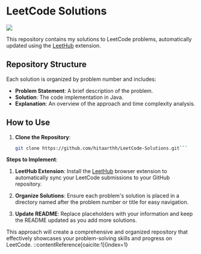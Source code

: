 # LeetCode Solutions

![](https://leetcard.jacoblin.cool/hitaarthh?ext=contest)

This repository contains my solutions to LeetCode problems, automatically updated using the [LeetHub](https://github.com/QasimWani/LeetHub) extension.

## Repository Structure

Each solution is organized by problem number and includes:

- **Problem Statement**: A brief description of the problem.
- **Solution**: The code implementation in Java.
- **Explanation**: An overview of the approach and time complexity analysis.

## How to Use

1. **Clone the Repository**:
   ```bash
   git clone https://github.com/hitaarthh/LeetCode-Solutions.git```

**Steps to Implement**:

1. **LeetHub Extension**: Install the [LeetHub](https://github.com/QasimWani/LeetHub) browser extension to automatically sync your LeetCode submissions to your GitHub repository.

2. **Organize Solutions**: Ensure each problem's solution is placed in a directory named after the problem number or title for easy navigation.

3. **Update README**: Replace placeholders with your information and keep the README updated as you add more solutions.

This approach will create a comprehensive and organized repository that effectively showcases your problem-solving skills and progress on LeetCode.
::contentReference[oaicite:1]{index=1}
 
